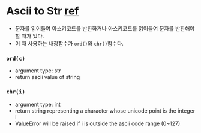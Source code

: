# Ascii to Str [ref](https://docs.python.org/3/library/functions.html)

* 문자를 읽어들여 아스키코드를 반환하거나 아스키코드를 읽어들여 문자를 반환해야 할 때가 있다.
* 이 때 사용하는 내장함수가 `ord()`와 `chr()`함수다.

### `ord(c)`
* argument type: str
* return ascii value of string

### `chr(i)`
* argument type: int
* return string representing a character whose unicode point is the integer i
* ValueError will be raised if i is outside the ascii code range (0~127)